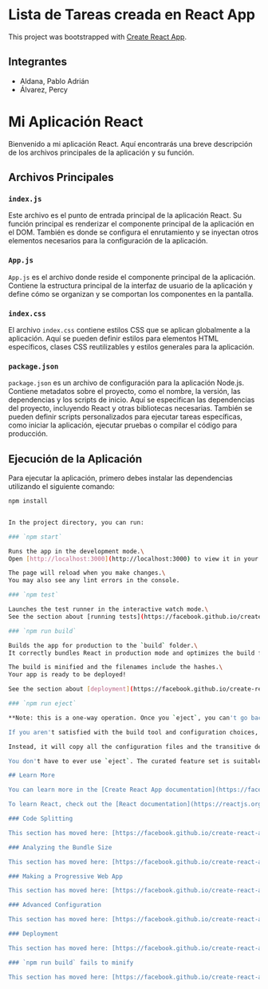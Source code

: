 # Lista de Tareas creada en React App

This project was bootstrapped with [Create React App](https://github.com/facebook/create-react-app).

## Integrantes

- Aldana, Pablo Adrián
- Álvarez, Percy

# Mi Aplicación React

Bienvenido a mi aplicación React. Aquí encontrarás una breve descripción de los archivos principales de la aplicación y su función.

## Archivos Principales

### `index.js`

Este archivo es el punto de entrada principal de la aplicación React. Su función principal es renderizar el componente principal de la aplicación en el DOM. También es donde se configura el enrutamiento y se inyectan otros elementos necesarios para la configuración de la aplicación.

### `App.js`

`App.js` es el archivo donde reside el componente principal de la aplicación. Contiene la estructura principal de la interfaz de usuario de la aplicación y define cómo se organizan y se comportan los componentes en la pantalla.

### `index.css`

El archivo `index.css` contiene estilos CSS que se aplican globalmente a la aplicación. Aquí se pueden definir estilos para elementos HTML específicos, clases CSS reutilizables y estilos generales para la aplicación.

### `package.json`

`package.json` es un archivo de configuración para la aplicación Node.js. Contiene metadatos sobre el proyecto, como el nombre, la versión, las dependencias y los scripts de inicio. Aquí se especifican las dependencias del proyecto, incluyendo React y otras bibliotecas necesarias. También se pueden definir scripts personalizados para ejecutar tareas específicas, como iniciar la aplicación, ejecutar pruebas o compilar el código para producción.

## Ejecución de la Aplicación

Para ejecutar la aplicación, primero debes instalar las dependencias utilizando el siguiente comando:

```bash
npm install


In the project directory, you can run:

### `npm start`

Runs the app in the development mode.\
Open [http://localhost:3000](http://localhost:3000) to view it in your browser.

The page will reload when you make changes.\
You may also see any lint errors in the console.

### `npm test`

Launches the test runner in the interactive watch mode.\
See the section about [running tests](https://facebook.github.io/create-react-app/docs/running-tests) for more information.

### `npm run build`

Builds the app for production to the `build` folder.\
It correctly bundles React in production mode and optimizes the build for the best performance.

The build is minified and the filenames include the hashes.\
Your app is ready to be deployed!

See the section about [deployment](https://facebook.github.io/create-react-app/docs/deployment) for more information.

### `npm run eject`

**Note: this is a one-way operation. Once you `eject`, you can't go back!**

If you aren't satisfied with the build tool and configuration choices, you can `eject` at any time. This command will remove the single build dependency from your project.

Instead, it will copy all the configuration files and the transitive dependencies (webpack, Babel, ESLint, etc) right into your project so you have full control over them. All of the commands except `eject` will still work, but they will point to the copied scripts so you can tweak them. At this point you're on your own.

You don't have to ever use `eject`. The curated feature set is suitable for small and middle deployments, and you shouldn't feel obligated to use this feature. However we understand that this tool wouldn't be useful if you couldn't customize it when you are ready for it.

## Learn More

You can learn more in the [Create React App documentation](https://facebook.github.io/create-react-app/docs/getting-started).

To learn React, check out the [React documentation](https://reactjs.org/).

### Code Splitting

This section has moved here: [https://facebook.github.io/create-react-app/docs/code-splitting](https://facebook.github.io/create-react-app/docs/code-splitting)

### Analyzing the Bundle Size

This section has moved here: [https://facebook.github.io/create-react-app/docs/analyzing-the-bundle-size](https://facebook.github.io/create-react-app/docs/analyzing-the-bundle-size)

### Making a Progressive Web App

This section has moved here: [https://facebook.github.io/create-react-app/docs/making-a-progressive-web-app](https://facebook.github.io/create-react-app/docs/making-a-progressive-web-app)

### Advanced Configuration

This section has moved here: [https://facebook.github.io/create-react-app/docs/advanced-configuration](https://facebook.github.io/create-react-app/docs/advanced-configuration)

### Deployment

This section has moved here: [https://facebook.github.io/create-react-app/docs/deployment](https://facebook.github.io/create-react-app/docs/deployment)

### `npm run build` fails to minify

This section has moved here: [https://facebook.github.io/create-react-app/docs/troubleshooting#npm-run-build-fails-to-minify](https://facebook.github.io/create-react-app/docs/troubleshooting#npm-run-build-fails-to-minify)
```
